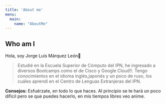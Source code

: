 ```yaml
---
title: 'About me'
menu:
  main:
    name: "AboutMe"
---
```


## Who am I

Hola, soy Jorge Luis Márquez León🤩

>Estudié en la Escuela Superior de Cómputo del IPN, he ingresado a diversos Bootcamps como el de Cisco y Google Cloud!!.
>Tengo conocimientos en el idioma inglés,japonés y un poco de ruso, los cuáles aprendí en el Centro de Lenguas Extranjeras del IPN.

**Consejos:** Esfuérzate, en todo lo que haces. Al principio se te hará un poco díficil pero se que puedes hacerlo, en mis tiempos libres veo anime.
